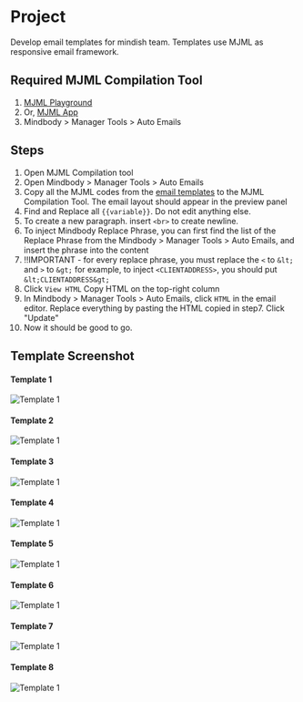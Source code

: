 # Project
Develop email templates for mindish team.
Templates use MJML as responsive email framework.

## Required MJML Compilation Tool
1. [MJML Playground](https://mjml.io/try-it-live/)
2. Or, [MJML App](https://mjmlio.github.io/mjml-app/)
3. Mindbody > Manager Tools > Auto Emails

## Steps
1. Open MJML Compilation tool
2. Open Mindbody > Manager Tools > Auto Emails
3. Copy all the MJML codes from the [email templates](https://github.com/traverseworks/mindish-email) to the MJML Compilation Tool. The email layout should appear in the preview panel
4. Find and Replace all `{{variable}}`. Do not edit anything else.
5. To create a new paragraph. insert `<br>` to create newline.
6. To inject Mindbody Replace Phrase, you can first find the list of the Replace Phrase from the Mindbody > Manager Tools > Auto Emails, and insert the phrase into the content
7. !!IMPORTANT - for every replace phrase, you must replace the `<` to `&lt;` and `>` to `&gt;`
for example, to inject `<CLIENTADDRESS>`, you should put `&lt;CLIENTADDRESS&gt;`
7. Click `View HTML` Copy HTML on the top-right column
8. In Mindbody > Manager Tools > Auto Emails, click `HTML` in the email editor. Replace everything by pasting the HTML copied in step7. Click "Update"
9. Now it should be good to go.

## Template Screenshot
#### Template 1
![Template 1](https://github.com/traverseworks/mindish-email/blob/main/screenshot/template-1-desktop.jpeg)
#### Template 2
![Template 1](https://github.com/traverseworks/mindish-email/blob/main/screenshot/template-2-desktop.jpeg)
#### Template 3
![Template 1](https://github.com/traverseworks/mindish-email/blob/main/screenshot/template-3-desktop.jpeg)
#### Template 4
![Template 1](https://github.com/traverseworks/mindish-email/blob/main/screenshot/template-4-desktop.jpeg)
#### Template 5
![Template 1](https://github.com/traverseworks/mindish-email/blob/main/screenshot/template-5-desktop.jpeg)
#### Template 6
![Template 1](https://github.com/traverseworks/mindish-email/blob/main/screenshot/template-6-desktop.jpeg)
#### Template 7
![Template 1](https://github.com/traverseworks/mindish-email/blob/main/screenshot/template-7-desktop.jpeg)
#### Template 8
![Template 1](https://github.com/traverseworks/mindish-email/blob/main/screenshot/template-8-desktop.jpeg)
